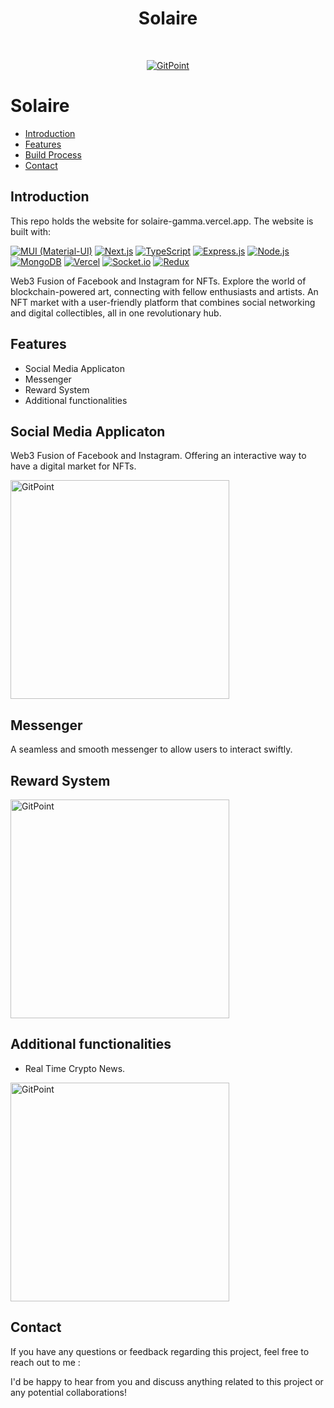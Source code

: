 <h1 align="center"> Solaire  </h1> <br>
<p align="center">
  <a href="https:">
    <img alt="GitPoint" title="GitPoint" src="https://www.datocms-assets.com/94322/1690377444-solaire-1.png" >
  </a>
</p>



# Solaire



- [Introduction](#introduction)
- [Features](#features)
- [Build Process](#build-process)
- [Contact](#contact)








## Introduction

This repo holds the website for solaire-gamma.vercel.app. The website is built with:

[![MUI (Material-UI)](https://img.shields.io/badge/MUI-blue?logo=material-ui)](https://mui.com/)
[![Next.js](https://img.shields.io/badge/Next.js-lightgrey)](https://nextjs.org/) 
[![TypeScript](https://img.shields.io/badge/TypeScript-blue)](https://www.typescriptlang.org/)
[![Express.js](https://img.shields.io/badge/Express.js-green)](https://expressjs.com/)
[![Node.js](https://img.shields.io/badge/Node.js-green)](https://nodejs.org/)
[![MongoDB](https://img.shields.io/badge/MongoDB-green?logo=mongodb)](https://www.mongodb.com/)
[![Vercel](https://img.shields.io/badge/Vercel-black?logo=vercel)](https://vercel.com/)
[![Socket.io](https://img.shields.io/badge/Socket.io-white?logo=socket-dot-io)](https://socket.io/)
[![Redux](https://img.shields.io/badge/Redux-purple)](https://redux.js.org/)

Web3 Fusion of Facebook and Instagram for NFTs. Explore the world of blockchain-powered art, connecting with fellow enthusiasts and artists. An NFT market with a user-friendly platform that combines social networking and digital collectibles, all in one revolutionary hub. 


## Features

- Social Media Applicaton
- Messenger
- Reward System
- Additional functionalities


## Social Media Applicaton

Web3 Fusion of Facebook and Instagram. Offering an interactive way to have a digital market for NFTs.

 <img alt="GitPoint" title="GitPoint" src="https://www.datocms-assets.com/94322/1690377444-solaire-1.png" width="350px" >



## Messenger

A seamless and smooth messenger to allow users to interact swiftly.




## Reward System


 <img alt="GitPoint" title="GitPoint" src="https://i.imgur.com/oz1tyKh.png" width="350px" >


## Additional functionalities
-	Real Time Crypto News.
 <img alt="GitPoint" title="GitPoint" src="https://www.datocms-assets.com/94322/1690377450-solaire-additional.png" width="350px" >






## Contact


If you have any questions or feedback regarding this project, feel free to reach out to me :



I'd be happy to hear from you and discuss anything related to this project or any potential collaborations!
